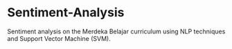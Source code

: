 # Sentiment-Analysis
Sentiment analysis on the Merdeka Belajar curriculum using NLP techniques and Support Vector Machine (SVM).
